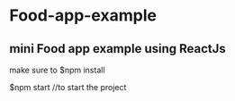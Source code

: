 # Food-app-example
mini Food app example using ReactJs
----------------------------------------
make sure to $npm install

$npm start //to start the project
